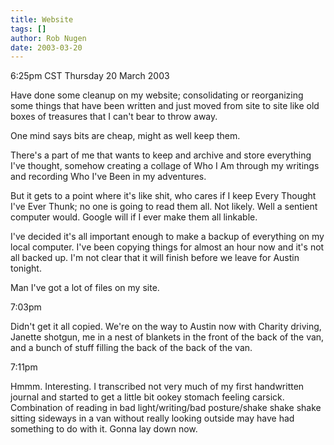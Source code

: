 ```yaml
---
title: Website
tags: []
author: Rob Nugen
date: 2003-03-20
---
```


<p class=date>6:25pm CST Thursday 20 March 2003</p>

<p>Have done some cleanup on my website; consolidating or reorganizing
some things that have been written and just moved from site to site
like old boxes of treasures that I can't bear to throw away.</p>

<p>One mind says bits are cheap, might as well keep them.</p>

<p>There's a part of me that wants to keep and archive and store
everything I've thought, somehow creating a collage of Who I Am
through my writings and recording Who I've Been in my adventures.</p>

<p>But it gets to a point where it's like shit, who cares if I keep
Every Thought I've Ever Thunk; no one is going to read them all.  Not
likely.  Well a sentient computer would.  Google will if I ever make
them all linkable.</p>

<p>I've decided it's all important enough to make a backup of
everything on my local computer.  I've been copying things for almost
an hour now and it's not all backed up.  I'm not clear that it will
finish before we leave for Austin tonight.</p>

<p>Man I've got a lot of files on my site.</p>

<p class=date>7:03pm</p>

<p>Didn't get it all copied.  We're on the way to Austin now with
Charity driving, Janette shotgun, me in a nest of blankets in the
front of the back of the van, and a bunch of stuff filling the back of
the back of the van.</p>

<p class=date>7:11pm</p>

<p>Hmmm.  Interesting.  I transcribed not very much of my first
handwritten journal and started to get a little bit ookey stomach
feeling carsick.  Combination of reading in bad light/writing/bad
posture/shake shake shake sitting sideways in a van without really
looking outside may have had something to do with it.  Gonna lay down
now.</p>

